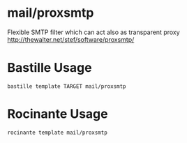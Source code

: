 # mail/proxsmtp
Flexible SMTP filter which can act also as transparent proxy
http://thewalter.net/stef/software/proxsmtp/

# Bastille Usage
```shell
bastille template TARGET mail/proxsmtp
```

# Rocinante Usage
```shell
rocinante template mail/proxsmtp
```
